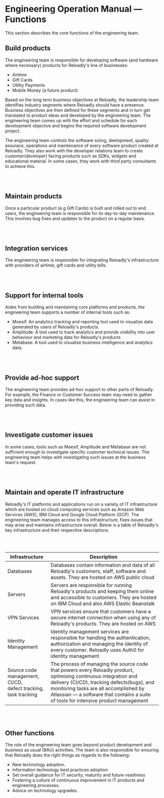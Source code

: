 # Engineering Operation Manual — Functions

This section describes the core functions of the engineering team.

 ## Build products
The engineering team is responsible for developing software (and hardware where necessary) products for Reloadly's line of businesses: 
- Airtime 
- Gift Cards
- Utility Payments 
- Mobile Money (a future product)

Based on the long term business objectives at Reloadly, the leadership team identifies industry segments where Reloadly should have a presence. Business objectives are then defined for these segments and in turn get translated to product ideas and developed by the engineering team. The engineering team comes up with the effort and schedule for each development objective and begins the required software development project.

The engineering team controls the software sizing, deelopment, quality assurace, operations and maintenance of every software product created at Reloadly. They also work with the developer relations team to create customer(developer) facing products such as SDKs, widgets and educational material. In some cases, they work with third party consultants to achieve this.

<br/>
<br/>

## Maintain products

Once a particular product (e.g Gift Cards) is built and rolled out to end users, the engineering team is responsible for its day-to-day maintenance. This involves bug fixes and updates to the product on a regular basis.

<br/>
<br/>

## Integration services

The engineering team is responsible for integrating Reloadly's infrastructure with providers of airtime, gift cards and utility bills.

<br/>
<br/>

## Support for internal tools

Aides from building and maintaining core platforms and products, the engineering team supports a number of internal tools such as:

- Moesif: An analytics tracking and reporting tool used to visualize data generated by users of Reloadly's products.
- Amplitude: A tool used to track analytics and provide visibility into user behaviour and marketing data for Reloadly's products
- Metabase: A tool used to visualise business intelligence and analytics data.

<br/>
<br/>


## Provide ad-hoc support

The engineering team provides ad-hoc support to other parts of Reloadly. For example, the Finance or Customer Success team may need to gather key data and insights. In cases like this, the engineering team can assist in providing such data.

<br/>
<br/>


## Investigate customer issues

In some cases, tools such as Moesif, Amplitude and Metabase are not sufficient enough to investigate specific customer technical issues. The engineering team helps with investigating such issues at the business team's request.

<br/>
<br/>


## Maintain and operate IT infrastructure

Reloadly's IT platforms and applications run on a variety of IT infrastructure which are hosted on cloud computing services such as Amazon Web Services (AWS), IBM Cloud and Google Cloud Platform (GCP). The engineering team manages access to this infrastructure, fixes issues that may arise and maintains infrastructure overall. Below is a table of Reloadly's key infrastructure and their respective descriptions.

<br/>
<br/>

|Infrastructure   |Description   |
|---|---|
| Databases  | Databases contain information and data of all Reloadly's customers, staff, software and assets. They are hosted on AWS public cloud   |
| Servers   | Servers are responsible for running Reloadly's products and keeping them online and accessible to customers. They are hosted on IBM Cloud and also AWS Elastic Beanstalk  |
| VPN Services  | VPN services ensure that customers have a secure internet connection when using any of Reloadly's products. They are hosted on AWS   |
| Identity Management  | Identity management services are responsible for handling the authentication, authorization and managing the identity of every customer. Reloadly uses Auth0 for identity management   |
| Source code management, CI/CD,<br/> defect tracking, task tracking  | The process of managing the source code that powers every Reloadly product, optimising continuous integration and delivery (CI/CD), tracking defects(bugs), and monitoring tasks are all accomplished by Atlassian — a software that contains a suite of tools for intensive product management   |

<br/>
<br/>


## Other functions

The role of the engineering team goes beyond product development and business as usual (BAU) activities. The team is also responsible for ensuring that Reloadly does the right things as regards to the following:

- New technology adoption.
- Information technology best practices adoption
- Set overall guidance for IT security, maturity and       future-readiness
- Fostering a culture of continuous improvement in IT products and engineering processes.
- Advice on technology upgrades.






